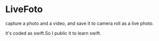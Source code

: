 # LiveFoto
capture a photo and a video, and save it to camera roll as a live photo.

it's coded as swift.So I public it to learn swift.

